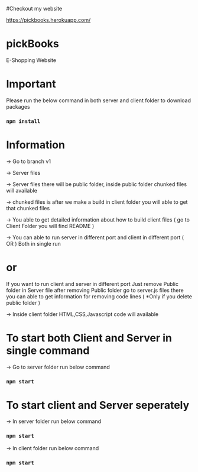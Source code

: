 #Checkout my website 

https://pickbooks.herokuapp.com/

# pickBooks

 E-Shopping Website
 
  
 # Important
 
 Please run the below command in both server and client folder to download packages
 
 ### `npm install`
 
 # Information

 -> Go to branch v1
 
 -> Server files 
 
 -> Server files there will be public folder, inside public folder chunked files will available 
 
 -> chunked files is after we make a build in client folder you will able to get that chunked files 
 
 -> You able to get detailed information about how to build client files  ( go to Client Folder you will find README )
 
 -> You can able to run server in different port and client in different port ( OR ) Both in single run
 
 
 # or
 
 If you want to run client and server in different port Just remove Public folder in Server file after removing Public folder go to server.js files there you can able to 
 get information for removing code lines ( *Only if you delete public folder ) 
 
 -> Inside client folder HTML,CSS,Javascript code will available
 
 
 # To start both Client and Server in single command
 
 -> Go to server folder run below command
 
 ### `npm start`
 
 # To start client and Server seperately
 
 -> In server folder run below command
 
 ### `npm start`
 
 -> In client folder run below command
 
 ### `npm start`
 
 
